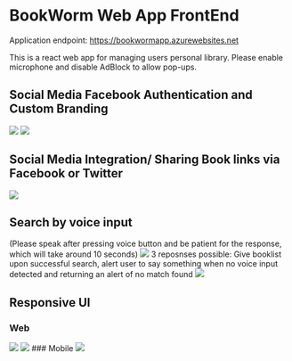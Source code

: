 # BookWorm Web App FrontEnd
Application endpoint: https://bookwormapp.azurewebsites.net

This is  a react web app for managing users personal library.
Please enable microphone and disable AdBlock to allow pop-ups.

## Social Media Facebook Authentication and Custom Branding  
<img src = "https://i.imgur.com/yssrDao.jpg"> 
<img src = "https://i.imgur.com/lvI2IeP.jpg" >

## Social Media Integration/ Sharing Book links via Facebook or Twitter
<img src = "https://i.imgur.com/sfY86BP.jpg"> 

## Search by voice input 
(Please speak after pressing voice button and be patient for the response, which will take around 10 seconds)
 <img src = "https://i.imgur.com/rmEToYv.jpg">
3 reposnses possible: Give booklist upon successful search, alert user to say something when no voice input detected and returning an alert of no match found 
<img src = "https://i.imgur.com/mGOESS4.jpg">

## Responsive UI 
### Web 
<img src = "https://i.imgur.com/bvzbVWq.jpg">
<img src = "https://i.imgur.com/77yZMsD.jpg">
### Mobile
<img src = "https://i.imgur.com/Z1WCGMY.jpg">













